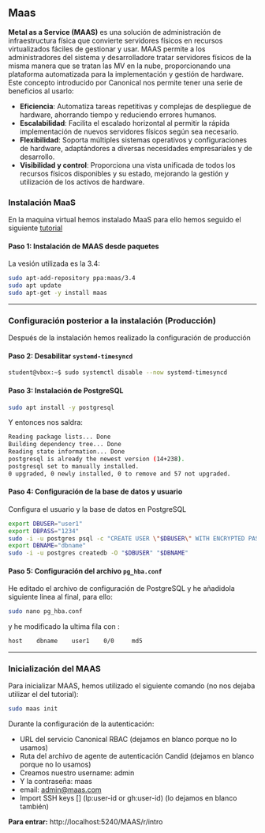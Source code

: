 ## Maas
**Metal as a Service (MAAS)** es una solución de administración de infraestructura física que convierte servidores físicos en recursos virtualizados fáciles de gestionar y usar. MAAS permite a los administradores del sistema y desarrolladore tratar servidores físicos de la misma manera que se tratan las MV en la nube, proporcionando una plataforma automatizada para la implementación y gestión de hardware. Este concepto introducido por Canonical nos permite tener una serie de beneficios al usarlo:
- **Eficiencia**: Automatiza tareas repetitivas y complejas de despliegue de hardware, ahorrando tiempo y reduciendo errores humanos.
- **Escalabilidad**: Facilita el escalado horizontal al permitir la rápida implementación de nuevos servidores físicos según sea necesario.
- **Flexibilidad**: Soporta múltiples sistemas operativos y configuraciones de hardware, adaptándores a diversas necesidades empresariales y de desarrollo.
- **Visibilidad y control**: Proporciona una vista unificada de todos los recursos físicos disponibles y su estado, mejorando la gestión y utilización de los activos de hardware.

### Instalación MaaS
En la maquina virtual hemos instalado MaaS para ello hemos seguido el siguiente [tutorial](https://maas.io/docs/how-to-install-maas)

#### Paso 1: Instalación de MAAS desde paquetes
La vesión utilizada es la 3.4:

```bash
sudo apt-add-repository ppa:maas/3.4
sudo apt update
sudo apt-get -y install maas
```
------------------------------------------------------------------------------------------------------------------------------------------------
### Configuración posterior a la instalación (Producción)

Después de la instalación hemos realizado la configuración de producción 
#### Paso 2: Desabilitar ```systemd-timesyncd```
```bash
student@vbox:~$ sudo systemctl disable --now systemd-timesyncd
```
#### Paso 3: Instalación de PostgreSQL
```bash
sudo apt install -y postgresql
```
Y entonces nos saldra:
```bash
Reading package lists... Done
Building dependency tree... Done
Reading state information... Done
postgresql is already the newest version (14+238).
postgresql set to manually installed.
0 upgraded, 0 newly installed, 0 to remove and 57 not upgraded.
```

#### Paso 4: Configuración de la base de datos y usuario
Configura el usuario y la base de datos en PostgreSQL
```bash
export DBUSER="user1"
export DBPASS="1234"
sudo -i -u postgres psql -c "CREATE USER \"$DBUSER\" WITH ENCRYPTED PASSWORD '$DBPASS'" 
export DBNAME="dbname"
sudo -i -u postgres createdb -O "$DBUSER" "$DBNAME"
```

#### Paso 5: Configuración del archivo ```pg_hba.conf```
He editado el archivo de configuración de PostgreSQL y he añadidola siguiente linea al final, para ello:
```bash
sudo nano pg_hba.conf
```
y he modificado la ultima fila con : 
```bash
host    dbname    user1    0/0     md5
```

------------------------------------------------------------------------------------------------------------------------------------------------

### Inicialización del MAAS

Para inicializar MAAS, hemos utilizado el siguiente comando (no nos dejaba utilizar el del tutorial):
```bash
sudo maas init
```
Durante la configuración de la autenticación:
- URL del servicio Canonical RBAC (dejamos en blanco porque no lo usamos)
- Ruta del archivo de agente de autenticación Candid (dejamos en blanco porque no lo usamos)
- Creamos nuestro username: admin
- Y la contraseña: maas
- email: admin@maas.com
- Import SSH keys [] (lp:user-id or gh:user-id) (lo dejamos en blanco también)

**Para entrar:** http://localhost:5240/MAAS/r/intro
  

